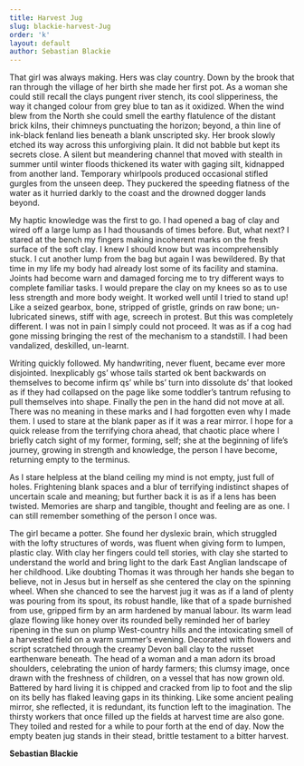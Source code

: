 ```yaml
---
title: Harvest Jug
slug: blackie-harvest-Jug
order: 'k'
layout: default
author: Sebastian Blackie
---
```

That girl was always making. Hers was clay country. Down by the brook that ran through the village of her birth she made her first pot. As a woman she could still recall the clays pungent river stench, its cool slipperiness, the way it changed colour from grey blue to tan as it oxidized. When the wind blew from the North she could smell the earthy flatulence of the distant brick kilns, their chimneys punctuating the horizon; beyond, a thin line of ink-black fenland lies beneath a blank unscripted sky. Her brook slowly etched its way across this unforgiving plain. It did not babble but kept its secrets close.  A silent but meandering channel that moved with stealth in summer until winter floods thickened its water with gaging silt, kidnapped from another land. Temporary whirlpools produced occasional stifled gurgles from the unseen deep. They puckered the speeding flatness of the water as it hurried darkly to the coast and the drowned dogger lands beyond.

My haptic knowledge was the first to go. I had opened a bag of clay and wired off a large lump as I had thousands of times before. But, what next? I stared at the bench my fingers making incoherent marks on the fresh surface of the soft clay. I knew I should know but was incomprehensibly stuck. I cut another lump from the bag but again I was bewildered. By that time in my life my body had already lost some of its facility and stamina. Joints had become warn and damaged forcing me to try different ways to complete familiar tasks. I would prepare the clay on my knees so as to use less strength and more body weight. It worked well until I tried to stand up! Like a seized gearbox, bone, stripped of gristle, grinds on raw bone; un-lubricated sinews, stiff with age, screech in protest. But this was completely different. I was not in pain I simply could not proceed. It was as if a cog had gone missing bringing the rest of the mechanism to a standstill. I had been vandalized, deskilled, un-learnt.

Writing quickly followed. My handwriting, never fluent, became ever more disjointed.  Inexplicably gs’ whose tails started ok bent backwards on themselves to become infirm qs’ while bs’ turn into dissolute ds’ that looked as if they had collapsed on the page like some toddler’s tantrum refusing to pull themselves into shape. Finally the pen in the hand did not move at all. There was no meaning in these marks and I had forgotten even why I made them. I used to stare at the blank paper as if it was a rear mirror. I hope for a quick release from the terrifying chora ahead, that chaotic place where I briefly catch sight of my former, forming, self; she at the beginning of life’s journey, growing in strength and knowledge, the person I have become, returning empty to the terminus.

As I stare helpless at the bland ceiling my mind is not empty, just full of holes. Frightening blank spaces and a blur of terrifying indistinct shapes of uncertain scale and meaning; but further back it is as if a lens has been twisted. Memories are sharp and tangible, thought and feeling are as one. I can still remember something of the person I once was.


The girl became a potter. She found her dyslexic brain, which struggled with the lofty structures of words, was fluent when giving form to lumpen, plastic clay. With clay her fingers could tell stories, with clay she started to understand the world and bring light to the dark East Anglian landscape of her childhood. Like doubting Thomas it was through her hands she began to believe, not in Jesus but in herself as she centered the clay on the spinning wheel. When she chanced to see the harvest jug it was as if a land of plenty was pouring from its spout, its robust handle, like that of a spade burnished from use, gripped firm by an arm hardened by manual labour. Its warm lead glaze flowing like honey over its rounded belly reminded her of barley ripening in the sun on plump West-country hills and the intoxicating smell of a harvested field on a warm summer’s evening. Decorated with flowers and script scratched through the creamy Devon ball clay to the russet earthenware beneath. The head of a woman and a man adorn its broad shoulders, celebrating the union of hardy farmers; this clumsy image, once drawn with the freshness of children, on a vessel that has now grown old. Battered by hard living it is chipped and cracked from lip to foot and the slip on its belly has flaked leaving gaps in its thinking. Like some ancient pealing mirror, she reflected, it is redundant, its function left to the imagination. The thirsty workers that once filled up the fields at harvest time are also gone. They toiled and rested for a while to pour forth at the end of day. Now the empty beaten jug stands in their stead, brittle testament to a bitter harvest.

**Sebastian Blackie**
